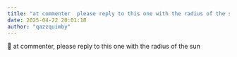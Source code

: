 ```yaml
---
title: "at commenter  please reply to this one with the radius of the sun"
date: 2025-04-22 20:01:18
author: "qazzquimby"
---
```


💭 at commenter, please reply to this one with the radius of the sun